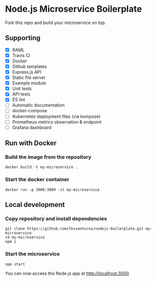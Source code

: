 # Node.js Microservice Boilerplate

Fork this repo and build your microservice on top.

## Supporting

- [x] RAML
- [x] Travis CI
- [x] Docker
- [x] Github templates
- [x] Express.js API
- [x] Static file server
- [x] Example module
- [x] Unit tests
- [x] API tests
- [x] ES lint
- [ ] Automatic documentation
- [ ] docker-compose
- [ ] Kubernetes deployment files (via kompose)
- [ ] Prometheus metrics observation & endpoint
- [ ] Grafana dashboard

## Run with Docker

### Build the image from the repository

```[bash]
docker build -t my-microservice .
```

### Start the docker container

```[bash]
docker run -p 3000:3000 -it my-microservice
```

## Local development

### Copy repository and install dependencies

```[bash]
git clone https://github.com/tksventures/nodejs-boilerplate.git my-microservice
cd my-microservice
npm i
```

### Start the microservice

```[bash]
npm start
```

You can now access the Node.js app at [http://localhost:3000](http://localhost:3000)
